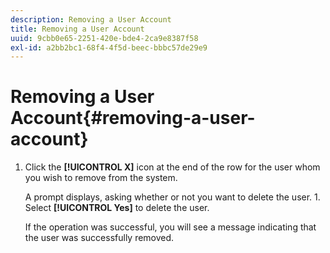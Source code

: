 ```yaml
---
description: Removing a User Account
title: Removing a User Account
uuid: 9cbb0e65-2251-420e-bde4-2ca9e8387f58
exl-id: a2bb2bc1-68f4-4f5d-beec-bbbc57de29e9
---
```

# Removing a User Account{#removing-a-user-account}

1. Click the **[!UICONTROL X]** icon at the end of the row for the user whom you wish to remove from the system.

   A prompt displays, asking whether or not you want to delete the user. 1. Select **[!UICONTROL Yes]** to delete the user.

   If the operation was successful, you will see a message indicating that the user was successfully removed.

